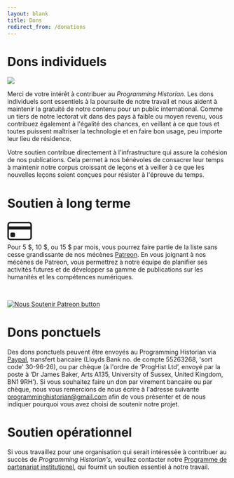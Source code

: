 ```yaml
---
layout: blank
title: Dons
redirect_from: /donations
---
```


# Dons individuels

<img src="{{site.baseurl}}/images/supporters-individual.png" class="garnish rounded float-left" />

Merci de votre intérêt à contribuer au *Programming Historian*. Les dons individuels sont essentiels à la poursuite de notre travail et nous aident à maintenir la gratuité de notre contenu pour un public international. Comme un tiers de notre lectorat vit dans des pays à faible ou moyen revenu, vous contribuez également à l'égalité des chances, en veillant à ce que tous et toutes puissent maîtriser la technologie et en faire bon usage, peu importe leur lieu de résidence.

Votre soutien contribue directement à l'infrastructure qui assure la cohésion de nos publications. Cela permet à nos bénévoles de consacrer leur temps à maintenir notre corpus croissant de leçons et à veiller à ce que les nouvelles leçons soient conçues pour résister à l'épreuve du temps.

# Soutien à long terme

<div class="alert alert-info">
<div class="float-left">
	<svg width="4em" height="4em" viewBox="0 0 16 16" class="bi bi-credit-card" fill="currentColor" xmlns="http://www.w3.org/2000/svg">
  <path fill-rule="evenodd" d="M0 4a2 2 0 0 1 2-2h12a2 2 0 0 1 2 2v8a2 2 0 0 1-2 2H2a2 2 0 0 1-2-2V4zm2-1a1 1 0 0 0-1 1v1h14V4a1 1 0 0 0-1-1H2zm13 4H1v5a1 1 0 0 0 1 1h12a1 1 0 0 0 1-1V7z"/>
  <path d="M2 10a1 1 0 0 1 1-1h1a1 1 0 0 1 1 1v1a1 1 0 0 1-1 1H3a1 1 0 0 1-1-1v-1z"/>
</svg>
</div>
Pour 5 $, 10 $, ou 15 $ par mois, vous pourrez faire partie de la liste sans cesse grandissante de nos mécènes <a href="https://www.patreon.com/join/theprogramminghistorian">Patreon</a>. En vous joignant à nos mécènes de Patreon, vous permettrez à notre équipe de planifier ses activités futures et de développer sa gamme de publications sur les humanités et les compétences numériques.

<p>&nbsp;</p>
<p><a href="https://www.patreon.com/theprogramminghistorian"><img src="{{site.baseurl}}/images/patreonbutton.png" alt="Nous Soutenir Patreon button" class="mx-auto d-block" /></a></p>
	
</div>

# Dons ponctuels

Des dons ponctuels peuvent être envoyés au Programming Historian via [Paypal](https://www.paypal.com/cgi-bin/webscr?cmd=_s-xclick&hosted_button_id=7BGHUZRVS4LYL&source=url), transfert bancaire (Lloyds Bank no. de compte 55263268, 'sort code' 30-96-26), ou par chèque (à l'ordre de ‘ProgHist Ltd’, envoyé par la poste à ‘Dr James Baker, Arts A135, University of Sussex, United Kingdom, BN1 9RH’). Si vous souhaitez faire un don par virement bancaire ou par chèque, nous vous remercions de nous écrire à l'adresse suivante <a href="mailto:programminghistorian@gmail.com">programminghistorian@gmail.com</a> afin de vous présenter et de nous indiquer pourquoi vous avez choisi de soutenir notre projet.

# Soutien opérationnel

Si vous travaillez pour une organisation qui serait intéressée à contribuer au succès de *Programming Historian's*, veuillez contacter notre [Programme de partenariat institutionel](ipp), qui fournit un soutien essentiel à notre travail.
